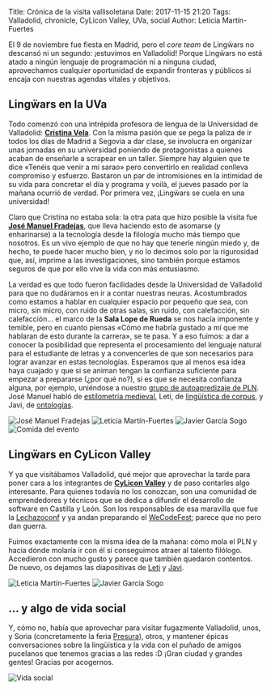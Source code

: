 Title: Crónica de la visita vallisoletana
Date: 2017-11-15 21:20
Tags: Valladolid, chronicle, CyLicon Valley, UVa, social
Author: Leticia Martín-Fuertes

El 9 de noviembre fue fiesta en Madrid, pero el *core team* de Lingẅars no descansó ni un segundo: ¡estuvimos en Valladolid! Porque Lingẅars no está atado a ningún lenguaje de programación ni a ninguna ciudad, aprovechamos cualquier oportunidad de expandir fronteras y públicos si encaja con nuestras agendas vitales y objetivos.

## Lingẅars en la UVa

Todo comenzó con una intrépida profesora de lengua de la Universidad de Valladolid: **[Cristina Vela](https://twitter.com/cveladelfa)**. Con la misma pasión que se pega la paliza de ir todos los días de Madrid a Segovia a dar clase, se involucra en organizar unas jornadas en su universidad poniendo de protagonistas a quienes acaban de enseñarle a scrapear en un taller. Siempre hay alguien que te dice «Tenéis que venir a mi sarao» pero convertirlo en realidad conlleva compromiso y esfuerzo. Bastaron un par de intromisiones en la intimidad de su vida para concretar el día y programa y voilà, el jueves pasado por la mañana ocurrió de verdad. Por primera vez, ¡Lingẅars se cuela en una universidad!

Claro que Cristina no estaba sola: la otra pata que hizo posible la visita fue **[José Manuel Fradejas](https://twitter.com/jmfraderue)**, que lleva haciendo esto de asomarse (y enharinarse) a la tecnología desde la filología mucho más tiempo que nosotros. Es un vivo ejemplo de que no hay que tenerle ningún miedo y, de hecho, te puede hacer mucho bien, y no lo decimos solo por la rigurosidad que, así, imprime a las investigaciones, sino también porque estamos seguros de que por ello vive la vida con más entusiasmo.

La verdad es que todo fueron facilidades desde la Universidad de Valladolid para que no dudáramos en ir a contar nuestras neuras. Acostumbrados como estamos a hablar en cualquier espacio por pequeño que sea, con micro, sin micro, con ruido de otras salas, sin ruido, con calefacción, sin calefacción... el marco de la **Sala Lope de Rueda** se nos hacía imponente y temible, pero en cuanto piensas «Cómo me habría gustado a mí que me hablaran de esto durante la carrera», se te pasa. Y a eso fuimos: a dar a conocer la posibilidad que representa el procesamiento del lenguaje natural para el estudiante de letras y a convencerles de que son necesarios para lograr avanzar en estas tecnologías. Esperamos que al menos esa idea haya cuajado y que si se animan tengan la confianza suficiente para empezar a prepararse (¿por qué no?), si es que se necesita confianza alguna, por ejemplo, uniéndose a nuestro [grupo de autoapredizaje de PLN](http://gaplen.readthedocs.io/es/latest/introduction.html). José Manuel habló de [estilometría medieval]({filename}/pdfs/uva-estilometridieval.pdf), Leti, de [lingüística de corpus](https://github.com/Lingwars/blog/blob/master/content/pdfs/uva-corpus%26friends.pdf), y Javi, de [ontologías]({filename}/pdfs/uva-filologo-estructurado.pdf).

![José Manuel Fradejas]({filename}/images/uva-01.jpg)
![Leticia Martín-Fuertes]({filename}/images/uva-02.jpg)
![Javier García Sogo]({filename}/images/uva-03.jpg)
![Comida del evento]({filename}/images/uva-04.jpg)

## Lingẅars en CyLicon Valley

Y ya que visitábamos Valladolid, qué mejor que aprovechar la tarde para poner cara a los integrantes de **[CyLicon Valley](https://cyliconvalley.es)** y de paso contarles algo interesante. Para quienes todavía no los conozcan, son una comunidad de emprendedores y técnicos que se dedica a difundir el desarrollo de software en Castilla y León. Son los responsables de esa maravilla que fue la [Lechazoconf](https://lechazoconf.com/) y ya andan preparando el [WeCodeFest](https://wecodefest.com/); parece que no pero dan guerra.

Fuimos exactamente con la misma idea de la mañana: cómo mola el PLN y hacia dónde molaría ir con él si conseguimos atraer al talento filólogo. Accedieron con mucho gusto y parece que también quedaron contentos. De nuevo, os dejamos las diapositivas de [Leti]({filename}/pdfs/cylv-intro-pln.pdf) y [Javi]({filename}/pdfs/cylv-pln-ontologias.pdf).

![Leticia Martín-Fuertes]({filename}/images/uva-05.jpeg)
![Javier García Sogo]({filename}/images/uva-06.jpg)

## ... y algo de vida social

Y, cómo no, había que aprovechar para visitar fugazmente Valladolid, unos, y Soria (concretamente la feria [Presura](http://www.repoblacion.es/)), otros, y mantener épicas conversaciones sobre la lingüística y la vida con el puñado de amigos pucelanos que tenemos gracias a las redes :D ¡Gran ciudad y grandes gentes! Gracias por acogernos.

![Vida social]({filename}/images/uva-07.jpg)

